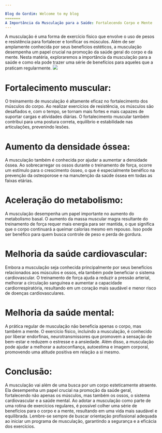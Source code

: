 ```yaml
---

Blog do Gordim: Welcome to my blog
=======
A Importância da Musculação para a Saúde: Fortalecendo Corpo e Mente
---
```

A musculação é uma forma de exercício físico que envolve o uso de pesos e resistência para fortalecer e tonificar os músculos. Além de ser amplamente conhecida por seus benefícios estéticos, a musculação desempenha um papel crucial na promoção da saúde geral do corpo e da mente. Nesta matéria, exploraremos a importância da musculação para a saúde e como ela pode trazer uma série de benefícios para aqueles que a praticam regularmente.
<img src="https://encrypted-tbn0.gstatic.com/images?q=tbn:ANd9GcQmSnVPFA49c9gEDDatdZxJy5S-FblgsQ-Suw&usqp=CAU">

# Fortalecimento muscular:
 O treinamento de musculação é altamente eficaz no fortalecimento dos músculos do corpo. Ao realizar exercícios de resistência, os músculos são desafiados e, com o tempo, se tornam mais fortes e mais capazes de suportar cargas e atividades diárias. O fortalecimento muscular também contribui para uma postura correta, equilíbrio e estabilidade nas articulações, prevenindo lesões.

# Aumento da densidade óssea:
 A musculação também é conhecida por ajudar a aumentar a densidade óssea. Ao sobrecarregar os ossos durante o treinamento de força, ocorre um estímulo para o crescimento ósseo, o que é especialmente benéfico na prevenção da osteoporose e na manutenção da saúde óssea em todas as faixas etárias.

# Aceleração do metabolismo:
 A musculação desempenha um papel importante no aumento do metabolismo basal. O aumento da massa muscular magra resultante do treinamento de força requer mais energia para ser mantida, o que significa que o corpo continuará a queimar calorias mesmo em repouso. Isso pode ser benéfico para quem busca controle de peso e perda de gordura.

# Melhoria da saúde cardiovascular:
 Embora a musculação seja conhecida principalmente por seus benefícios relacionados aos músculos e ossos, ela também pode beneficiar o sistema cardiovascular. O treinamento de força ajuda a reduzir a pressão arterial, melhorar a circulação sanguínea e aumentar a capacidade cardiorrespiratória, resultando em um coração mais saudável e menor risco de doenças cardiovasculares.

# Melhoria da saúde mental: 
A prática regular de musculação não beneficia apenas o corpo, mas também a mente. O exercício físico, incluindo a musculação, é conhecido por liberar endorfinas, neurotransmissores que promovem a sensação de bem-estar e reduzem o estresse e a ansiedade. Além disso, a musculação pode ajudar a melhorar a autoconfiança, autoestima e imagem corporal, promovendo uma atitude positiva em relação a si mesmo.

# Conclusão:
A musculação vai além de uma busca por um corpo esteticamente atraente. Ela desempenha um papel crucial na promoção da saúde geral, fortalecendo não apenas os músculos, mas também os ossos, o sistema cardiovascular e a saúde mental. Ao adotar a musculação como parte de uma rotina de exercícios regulares, é possível colher uma série de benefícios para o corpo e a mente, resultando em uma vida mais saudável e equilibrada. Lembre-se sempre de buscar orientação profissional adequada ao iniciar um programa de musculação, garantindo a segurança e a eficácia dos exercícios.
